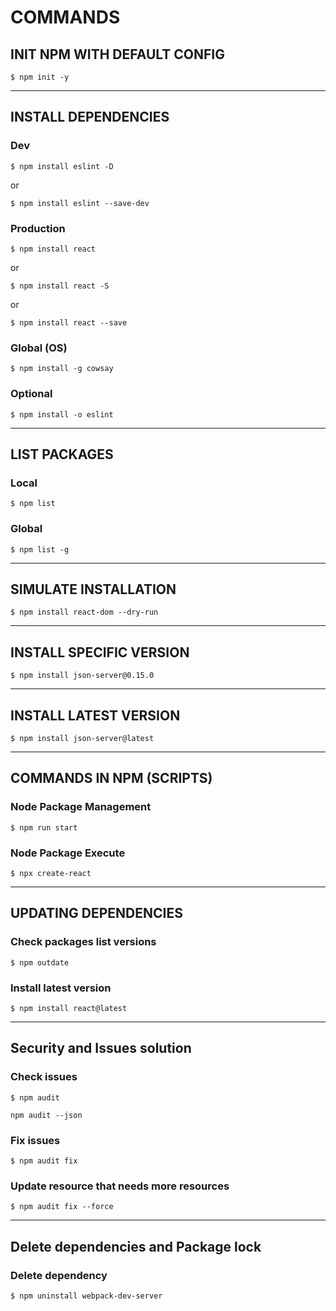 # COMMANDS

## INIT NPM WITH DEFAULT CONFIG

```terminal
$ npm init -y
```

---

## INSTALL DEPENDENCIES

### Dev

```terminal
$ npm install eslint -D
```

or

```terminal
$ npm install eslint --save-dev
```

### Production

```terminal
$ npm install react
```

or

```terminal
$ npm install react -S
```

or

```terminal
$ npm install react --save
```

### Global (OS)

```terminal
$ npm install -g cowsay
```

### Optional

```terminal
$ npm install -o eslint
```

---

## LIST PACKAGES

### Local

```terminal
$ npm list
```

### Global

```terminal
$ npm list -g
```

---

## SIMULATE INSTALLATION

```terminal
$ npm install react-dom --dry-run
```

---

## INSTALL SPECIFIC VERSION

```terminal
$ npm install json-server@0.15.0
```

---

## INSTALL LATEST VERSION

```terminal
$ npm install json-server@latest
```

---

## COMMANDS IN NPM (SCRIPTS)

### Node Package Management

```terminal
$ npm run start
```

### Node Package Execute

```terminal
$ npx create-react
```

---

## UPDATING DEPENDENCIES

### Check packages list versions

```terminal
$ npm outdate
```

### Install latest version

```terminal
$ npm install react@latest
```

---

## Security and Issues solution

### Check issues

```terminal
$ npm audit
```

```terminal
npm audit --json
```

### Fix issues

```terminal
$ npm audit fix
```

### Update resource that needs more resources

```terminal
$ npm audit fix --force
```

---

## Delete dependencies and Package lock

### Delete dependency

```terminal
$ npm uninstall webpack-dev-server
```
